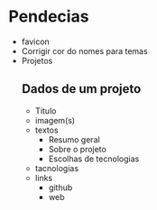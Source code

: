 # Pendecias
- favicon
- Corrigir cor do nomes para temas
- Projetos
    ## Dados de um projeto
    - Titulo
    - imagem(s)
    - textos
        - Resumo geral
        - Sobre o projeto
        - Escolhas de tecnologias
    - tacnologias
    - links
        - github
        - web
